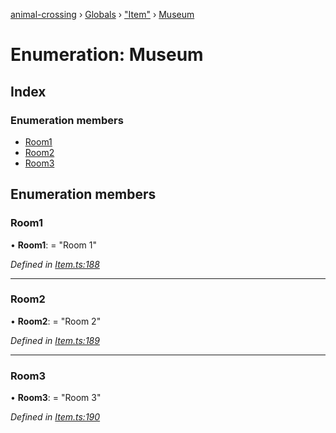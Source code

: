 [animal-crossing](../README.md) › [Globals](../globals.md) › ["Item"](../modules/_item_.md) › [Museum](_item_.museum.md)

# Enumeration: Museum

## Index

### Enumeration members

* [Room1](_item_.museum.md#room1)
* [Room2](_item_.museum.md#room2)
* [Room3](_item_.museum.md#room3)

## Enumeration members

###  Room1

• **Room1**: = "Room 1"

*Defined in [Item.ts:188](https://github.com/Norviah/animal-crossing/blob/b7769d3/module/types/Item.ts#L188)*

___

###  Room2

• **Room2**: = "Room 2"

*Defined in [Item.ts:189](https://github.com/Norviah/animal-crossing/blob/b7769d3/module/types/Item.ts#L189)*

___

###  Room3

• **Room3**: = "Room 3"

*Defined in [Item.ts:190](https://github.com/Norviah/animal-crossing/blob/b7769d3/module/types/Item.ts#L190)*
